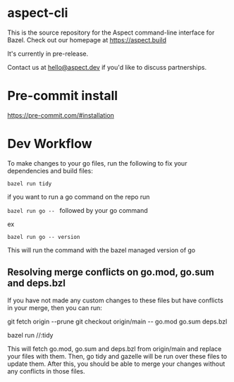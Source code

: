 # aspect-cli

This is the source repository for the Aspect command-line interface for Bazel.
Check out our homepage at https://aspect.build

It's currently in pre-release.

Contact us at hello@aspect.dev if you'd like to discuss partnerships.

# Pre-commit install

https://pre-commit.com/#installation

# Dev Workflow

To make changes to your go files, run the following to fix your dependencies and build files:

`bazel run tidy`

if you want to run a go command on the repo run

`bazel run go -- ` followed by your go command

ex

`bazel run go -- version`

This will run the command with the bazel managed version of go

## Resolving merge conflicts on go.mod, go.sum and deps.bzl

If you have not made any custom changes to these files but have conflicts in your merge, then you can run:

git fetch origin --prune
git checkout origin/main -- go.mod go.sum deps.bzl

bazel run //:tidy

This will fetch go.mod, go.sum and deps.bzl from origin/main and replace your files with them.
Then, go tidy and gazelle will be run over these files to update them.
After this, you should be able to merge your changes without any conflicts in those files.
